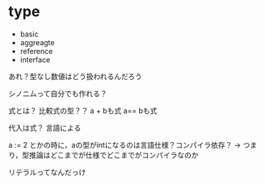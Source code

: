 # type
- basic
- aggreagte
- reference
- interface

あれ？型なし数値はどう扱われるんだろう

シノニムって自分でも作れる？

式とは？
  比較式の型？？
a + bも式
a== bも式

代入は式？
    言語による

a := 2
とかの時に，aの型がintになるのは言語仕様？コンパイラ依存？
-> つまり，型推論はどこまでが仕様でどこまでがコンパイラなのか


リテラルってなんだっけ

